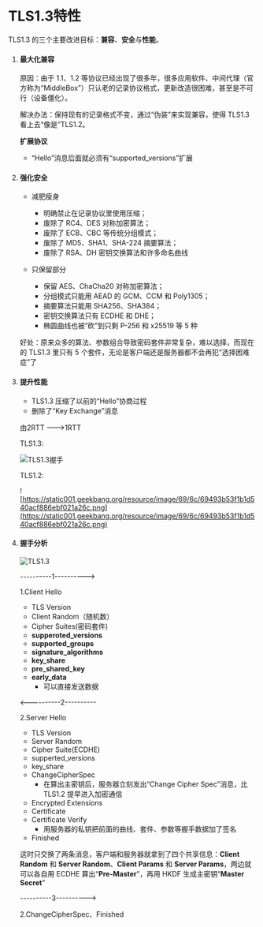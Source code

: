 # TLS1.3特性



TLS1.3 的三个主要改进目标：**兼容**、**安全**与**性能**。



1. #### 最大化兼容

   原因：由于 1.1、1.2 等协议已经出现了很多年，很多应用软件、中间代理（官方称为“MiddleBox”）只认老的记录协议格式，更新改造很困难，甚至是不可行（设备僵化）。

   解决办法：保持现有的记录格式不变，通过“伪装”来实现兼容，使得 TLS1.3 看上去“像是”TLS1.2。

   **扩展协议**

   - “Hello”消息后面就必须有“supported_versions”扩展



2. #### 强化安全

   - 减肥瘦身
     - 明确禁止在记录协议里使用压缩；
     - 废除了 RC4、DES 对称加密算法；
     - 废除了 ECB、CBC 等传统分组模式；
     - 废除了 MD5、SHA1、SHA-224 摘要算法；
     - 废除了 RSA、DH 密钥交换算法和许多命名曲线

   - 只保留部分
     - 保留 AES、ChaCha20 对称加密算法；
     - 分组模式只能用 AEAD 的 GCM、CCM 和 Poly1305；
     - 摘要算法只能用 SHA256、SHA384；
     - 密钥交换算法只有 ECDHE 和 DHE；
     - 椭圆曲线也被“砍”到只剩 P-256 和 x25519 等 5 种

   好处：原来众多的算法、参数组合导致密码套件非常复杂，难以选择，而现在的 TLS1.3 里只有 5 个套件，无论是客户端还是服务器都不会再犯“选择困难症”了



3. #### 提升性能

   - TLS1.3 压缩了以前的“Hello”协商过程
   - 删除了“Key Exchange”消息

   由2RTT --->1RTT

   TLS1.3:

   ![TLS1.3握手](https://static001.geekbang.org/resource/image/4d/b0/4d1df4d07dbb1c2500fc4ea69ecf7ab0.png)

   TLS1.2:

   ![https://static001.geekbang.org/resource/image/69/6c/69493b53f1b1d540acf886ebf021a26c.png](https://static001.geekbang.org/resource/image/69/6c/69493b53f1b1d540acf886ebf021a26c.png)

3. #### 握手分析

   ![TLS1.3](https://static001.geekbang.org/resource/image/7a/db/7a2bc39fdbb421cf72a01e887e9156db.png)

   ----------1---------->

   1.Client Hello

   - TLS Version
   - Client Random（随机数）
   - Cipher Suites(密码套件)
   - **supperoted_versions**
   - **supported_groups**
   - **signature_algorithms**
   - **key_share**
   - **pre_shared_key**
   - **early_data**
     - 可以直接发送数据

   <----------2----------

   2.Server Hello

   - TLS Version
   - Server Random
   - Cipher Suite(ECDHE)
   - supperted_versions
   - key_share
   - ChangeCipherSpec
     - 在算出主密钥后，服务器立刻发出“Change Cipher Spec”消息，比 TLS1.2 提早进入加密通信
   - Encrypted Extensions
   - Certificate
   - Certificate Verify
     - 用服务器的私钥把前面的曲线、套件、参数等握手数据加了签名
   - Finished

   这时只交换了两条消息，客户端和服务器就拿到了四个共享信息：**Client Random** 和 **Server Random**、**Client Params** 和 **Server Params**，两边就可以各自用 ECDHE 算出“**Pre-Master**”，再用 HKDF 生成主密钥“**Master Secret**”

   ----------3---------->

   2.ChangeCipherSpec、Finished









































